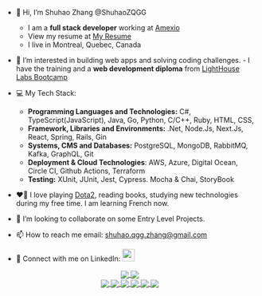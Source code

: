 - 👋 Hi, I’m Shuhao Zhang @ShuhaoZQGG
    - I am a **full stack developer** working at [Amexio](https://www.amexio.fr/en/home)
    - View my resume at [My Resume](https://resume.creddle.io/resume/cx17ve8gp3m)
    - I live in Montreal, Quebec, Canada
- 👀 I’m interested in building web apps and solving coding challenges. 
      - I have the training and a **web development diploma** from [LightHouse Labs Bootcamp](https://www.lighthouselabs.ca/)

- 💻 My Tech Stack: 
   - **Programming Languages and Technologies:** C#, TypeScript(JavaScript), Java, Go, Python, C/C++, Ruby, HTML, CSS, 
   - **Framework, Libraries and Environments:** .Net, Node.Js, Next.Js, React, Spring, Rails, Gin
   - **Systems, CMS and Databases:** PostgreSQL, MongoDB, RabbitMQ, Kafka, GraphQL, Git
   - **Deployment & Cloud Technologies**: AWS, Azure, Digital Ocean, Circle CI, Github Actions, Terraform
   - **Testing:** XUnit, JUnit, Jest, Cypress. Mocha & Chai, StoryBook
- :heart_on_fire: I love playing [Dota2](https://www.dota2.com/home), reading books, studying new technologies during my free time. I am learning French now.
- 💞️ I’m looking to collaborate on some Entry Level Projects.

- 📫 How to reach me email: shuhao.qgg.zhang@gmail.com
- :handshake: Connect with me on LinkedIn: [<img width="25" src="https://user-images.githubusercontent.com/20462800/146625308-e72fc1a5-2170-4fd2-8d06-77370eb28a7a.png"></img>](https://www.linkedin.com/in/shuhao-zhang-38459514a/) 

<div align="center">
<a href="https://github.com/ShuhaoZQGG/ShuhaoZQGG">
  <img align="center" src="https://github-readme-stats.vercel.app/api?username=ShuhaoZQGG&show_icons=true&theme=cobalt&count_private=true&include_all_commits=false" />
</a>
<a href="https://github.com/ShuhaoZQGG/ShuhaoZQGG">
  <img align="center" src="https://github-readme-stats.vercel.app/api/top-langs/?username=ShuhaoZQGG&langs_count=10&theme=radical&layout=donut-vertical" />
</a>
</div>
<div align="center">
<a href="https://github.com/ShuhaoZQGG/Carsties">
  <img align="center" src="https://github-readme-stats.vercel.app/api/pin/?username=ShuhaoZQGG&repo=Carsties&theme=synthwave" />
</a>
<a href="https://github.com/ShuhaoZQGG/Coding_Challenges">
  <img align="center" src="https://github-readme-stats.vercel.app/api/pin/?username=ShuhaoZQGG&repo=Coding_Challenges&theme=highcontrast" />
</a>
<a href="https://github.com/ShuhaoZQGG/AlgoExpertHub">
  <img align="center" src="https://github-readme-stats.vercel.app/api/pin/?username=ShuhaoZQGG&repo=AlgoExpertHub&theme=merko" />
</a>
<a href="https://github.com/ShuhaoZQGG/MaintenancePro">
  <img align="center" src="https://github-readme-stats.vercel.app/api/pin/?username=ShuhaoZQGG&repo=MaintenancePro&theme=onedark">
</a>
<a href="https://github.com/ShuhaoZQGG/Scheduler">
  <img align="center" src="https://github-readme-stats.vercel.app/api/pin/?username=ShuhaoZQGG&repo=Scheduler&theme=tokyonight" />
</a>
<a href="https://github.com/ShuhaoZQGG/Jungle">
  <img align="center" src="https://github-readme-stats.vercel.app/api/pin/?username=ShuhaoZQGG&repo=Jungle&theme=merko" />
</a>
</div>


<!---
ShuhaoZQGG/ShuhaoZQGG is a ✨ special ✨ repository because its `README.md` (this file) appears on your GitHub profile.
You can click the Preview link to take a look at your changes.
--->
